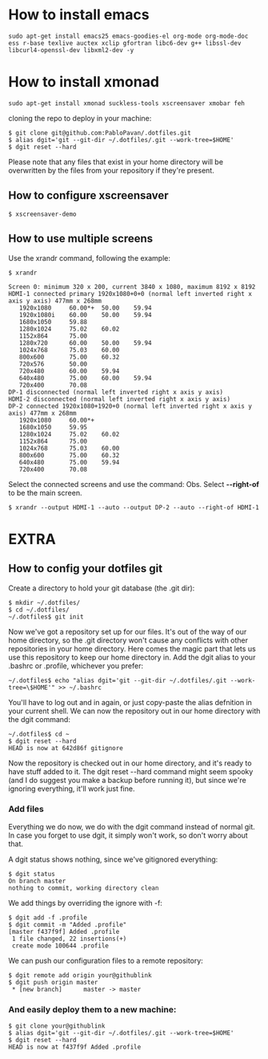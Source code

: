 # How to install emacs 

```shell
sudo apt-get install emacs25 emacs-goodies-el org-mode org-mode-doc ess r-base texlive auctex xclip gfortran libc6-dev g++ libssl-dev libcurl4-openssl-dev libxml2-dev -y
```

# How to install xmonad

```shell
sudo apt-get install xmonad suckless-tools xscreensaver xmobar feh
```
cloning the repo to deploy in your machine:
```shell
$ git clone git@github.com:PabloPavan/.dotfiles.git
$ alias dgit='git --git-dir ~/.dotfiles/.git --work-tree=$HOME'
$ dgit reset --hard
``` 
Please note that any files that exist in your home directory will be overwritten by the files from your repository if they're present.

## How to configure xscreensaver 

```shell
$ xscreensaver-demo 
``` 
## How to use multiple screens

Use the xrandr command, following the example:

```shell
$ xrandr

Screen 0: minimum 320 x 200, current 3840 x 1080, maximum 8192 x 8192
HDMI-1 connected primary 1920x1080+0+0 (normal left inverted right x axis y axis) 477mm x 268mm
   1920x1080     60.00*+  50.00    59.94  
   1920x1080i    60.00    50.00    59.94  
   1680x1050     59.88  
   1280x1024     75.02    60.02  
   1152x864      75.00  
   1280x720      60.00    50.00    59.94  
   1024x768      75.03    60.00  
   800x600       75.00    60.32  
   720x576       50.00  
   720x480       60.00    59.94  
   640x480       75.00    60.00    59.94  
   720x400       70.08  
DP-1 disconnected (normal left inverted right x axis y axis)
HDMI-2 disconnected (normal left inverted right x axis y axis)
DP-2 connected 1920x1080+1920+0 (normal left inverted right x axis y axis) 477mm x 268mm
   1920x1080     60.00*+
   1680x1050     59.95  
   1280x1024     75.02    60.02  
   1152x864      75.00  
   1024x768      75.03    60.00  
   800x600       75.00    60.32  
   640x480       75.00    59.94  
   720x400       70.08 

```

Select the connected screens and use the command: Obs. Select **--right-of** to be the main screen.

```shell
$ xrandr --output HDMI-1 --auto --output DP-2 --auto --right-of HDMI-1 
``` 

# EXTRA
## How to config your dotfiles git

Create a directory to hold your git database (the .git dir):

```shell
$ mkdir ~/.dotfiles/
$ cd ~/.dotfiles/
~/.dotfiles$ git init
``` 

Now we've got a repository set up for our files. It's out of the way of our home directory, so the .git directory won't cause any conflicts with other repositories in your home directory. Here comes the magic part that lets us use this repository to keep our home directory in. Add the dgit alias to your .bashrc or .profile, whichever you prefer:

```shell
~/.dotfiles$ echo "alias dgit='git --git-dir ~/.dotfiles/.git --work-tree=\$HOME'" >> ~/.bashrc
``` 
​You'll have to log out and in again, or just copy-paste the alias defnition in your current shell. We can now the repository out in our home directory with the dgit command:

```shell
~/.dotfiles$ cd ~
$ dgit reset --hard
HEAD is now at 642d86f gitignore
``` 
Now the repository is checked out in our home directory, and it's ready to have stuff added to it. The dgit reset --hard command might seem spooky (and I do suggest you make a backup before running it), but since we're ignoring everything, it'll work just fine.

### Add files
Everything we do now, we do with the dgit command instead of normal git. In case you forget to use dgit, it simply won't work, so don't worry about that.

A dgit status shows nothing, since we've gitignored everything:
```shell
$ dgit status
On branch master
nothing to commit, working directory clean
```
We add things by overriding the ignore with -f:
```shell
$ dgit add -f .profile 
$ dgit commit -m "Added .profile"
[master f437f9f] Added .profile
 1 file changed, 22 insertions(+)
 create mode 100644 .profile
 ```
We can push our configuration files to a remote repository:
```shell
$ dgit remote add origin your@githublink
$ dgit push origin master
 * [new branch]      master -> master
 ```
 ### And easily deploy them to a new machine:
 
```shell
$ git clone your@githublink
$ alias dgit='git --git-dir ~/.dotfiles/.git --work-tree=$HOME'
$ dgit reset --hard
HEAD is now at f437f9f Added .profile
``` 
 
